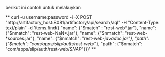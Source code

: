 berikut ini contoh untuk melakuykan

**
curl -u username:password -i -X POST "http://artifactory_host:8081/artifactory/api/search/aql" -H "Content-Type: text/plain" -d 'items.find({ "name": {"$match" : "rest-web*.jar"}, "name": {"$nmatch": "rest-web-NaN*.jar"}, "name": {"$nmatch": "rest-web-*sources.jar"}, "name": {"$nmatch": "rest-web-*javadoc.jar"}, "path": {"$match": "com/apps/slip/auth/rest-web/*"}, "path": {"$nmatch": "com/apps/slip/auth/rest-web/*SNAP*"}})'
**

